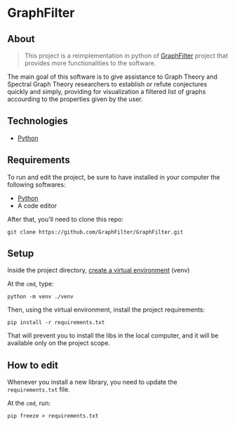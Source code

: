 # GraphFilter

## About

> This project is a reimplementation in python of [GraphFilter](https://github.com/atilaajones/GraphFilter) project that provides more functionalities to the software.  

The main goal of this software is to give assistance to Graph Theory and Spectral Graph Theory researchers to establish or refute conjectures quickly and simply,
providing for visualization a filtered list of graphs accourding to the properties given by the user. 

## Technologies

- [Python](https://www.python.org)


## Requirements

To run and edit the project, be sure to have installed in your computer the following softwares:

- [Python](https://www.python.org/downloads/)
- A code editor

After that, you'll need to clone this repo:

```
git clone https://github.com/GraphFilter/GraphFilter.git
```

## Setup

Inside the project directory, [create a virtual environment](https://docs.python.org/3/library/venv.html) (venv)

At the ```cmd```, type:

```
python -m venv ./venv
```
Then, using the virtual environment, install the project requirements:

```
pip install -r requirements.txt
```

That will prevent you to install the libs in the local computer, and it will be available only on the project scope.

## How to edit

Whenever you install a new library, you need to update the ```requirements.txt``` file.

At the ```cmd```, run:
```
pip freeze > requirements.txt
```
